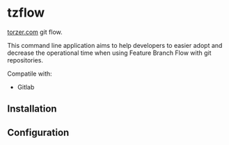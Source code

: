 # tzflow

<a href="http://torzer.com">torzer.com</a> git flow.

This command line application aims to help developers to easier adopt and decrease the operational time when using Feature Branch Flow 
with git repositories.

Compatile with:

* Gitlab

## Installation



## Configuration

